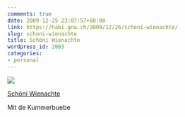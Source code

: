 ```yaml
---
comments: true
date: 2009-12-25 23:07:57+00:00
link: https://habi.gna.ch/2009/12/26/schoni-wienachte/
slug: schoni-wienachte
title: Schöni Wienachte
wordpress_id: 2003
categories:
- personal
---
```



[![](https://static.flickr.com/2601/4213684427_172ea85f8f_m.jpg)](https://www.flickr.com/photos/habi/4213684427/)

[Schöni Wienachte](https://www.flickr.com/photos/habi/4213684427/)


Mit de Kummerbuebe
